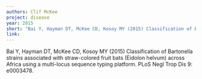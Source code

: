 ```yaml
---
authors: Clif McKee
project: disease
year: 2015
short: "Bai Y, Hayman DT, McKee CD, Kosoy MY (2015) Classification of Bartonella strains associated with straw-colored fruit bats (Eidolon helvum) across Africa using a multi-locus sequence typing platform. PLoS Negl Trop Dis 9: e0003478."
link:
---
```


Bai Y, Hayman DT, McKee CD, Kosoy MY (2015) Classification of Bartonella strains associated with straw-colored fruit bats (Eidolon helvum) across Africa using a multi-locus sequence typing platform. PLoS Negl Trop Dis 9: e0003478.
